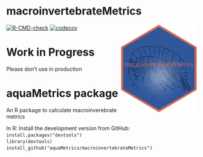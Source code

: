 
<!-- README.md is generated from README.Rmd. Please edit that file -->

# macroinvertebrateMetrics

<img src='https://github.com/aquaMetrics/macroinvertebrateMetrics/blob/master/man/figures/macro_logo.png?raw=true' align="right" width="200" />

<!-- badges: start -->

[![R-CMD-check](https://github.com/laiaroviracraven/macroinvertebrateMetrics/actions/workflows/R-CMD-check.yaml/badge.svg)](https://github.com/laiaroviracraven/macroinvertebrateMetrics/actions/workflows/R-CMD-check.yaml)
[![codecov](https://codecov.io/gh/aquaMetrics/macroinvertebratesMetrics/branch/master/graph/badge.svg)](https://codecov.io/gh/aquaMetrics/macroinvertebratesMetrics)
<!-- badges: end -->

# Work in Progress

Please don’t use in production

# aquaMetrics package

An R package to calculate macroinverebrate metrics

In R: Install the development version from GitHub:  
`install.packages("devtools")`  
`library(devtools)`  
`install_github("aquaMetrics/macroinvertebrateMetrics")`
